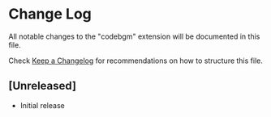 # Change Log

All notable changes to the "codebgm" extension will be documented in this file.

Check [Keep a Changelog](http://keepachangelog.com/) for recommendations on how to structure this file.

## [Unreleased]

- Initial release